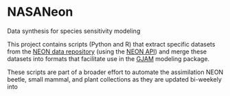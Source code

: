 # NASANeon
Data synthesis for species sensitivity modeling

This project contains scripts (Python and R) that extract specific datasets from the [NEON data repository](http://data.neonscience.org/home) (using the [NEON API](http://data.neonscience.org/data-api)) and merge these datasets into formats that facilitate use in the [GJAM](https://cran.rstudio.com/web/packages/gjam/index.html) modeling package.

These scripts are part of a broader effort to automate the assimilation NEON beetle, small mammal, and plant collections as they are updated bi-weekely into 
